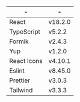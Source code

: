 |     -         |    -      |
| ------------- | --------- |
| React         | v18.2.0   |                                                                     
| TypeScript    | v5.2.2    |                                                       
| Formik        | v2.4.3    |                                                       
| Yup           | v1.2.0    |                                                       
| React Icons   | v4.10.1   |                                                        
| Eslint        | v8.45.0   |                                                        
| Prettier      | v3.0.3    |                                                       
| Tailwind      | v3.3.3    |
